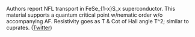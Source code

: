 
Authors report NFL transport in FeSe_{1-x}S_x superconductor. This material supports a quantum critical point w/nematic order w/o accompanying AF. Resistivity goes as T & Cot of Hall angle T^2; similar to cuprates. ([Twitter](https://twitter.com/JoshuahHeath/status/1295382697867714565))
